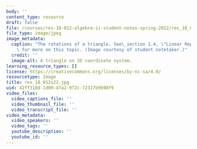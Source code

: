 ```yaml
---
body: ''
content_type: resource
draft: false
file: /courses/res-18-012-algebra-ii-student-notes-spring-2022/res_18_012s22.jpg
file_type: image/jpeg
image_metadata:
  caption: "The rotations of a triangle. See\_section 1.4, \"Linear Representations,\"\
    \ for more on this topic. (Image courtesy of student notetaker.)"
  credit: ''
  image-alt: A triangle on 2D coordinate system.
learning_resource_types: []
license: https://creativecommons.org/licenses/by-nc-sa/4.0/
resourcetype: Image
title: res_18_012s22.jpg
uid: 42ff318d-1d09-47a2-972c-72317b9698f9
video_files:
  video_captions_file: ''
  video_thumbnail_file: ''
  video_transcript_file: ''
video_metadata:
  video_speakers: ''
  video_tags: ''
  youtube_description: ''
  youtube_id: ''
---
```

